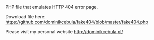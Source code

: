 PHP file that emulates HTTP 404 error page.

Download file here: https://github.com/dominikcebula/fake404/blob/master/fake404.php

Please visit my personal website http://dominikcebula.pl/
